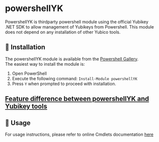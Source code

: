 # powershellYK

PowershellYK is thirdparty powershell module using the official Yubikey .NET SDK to allow management of Yubikeys from Powershell. This module does not depend on any installation of other Yubico tools.


## 💾 Installation
The powershellYK module is available from the [Powershell Gallery](https://www.powershellgallery.com/packages/powershellYK).    
The easiest way to install the module is:

1. Open PowerShell
2. Execute the following command: ```Install-Module powershellYK```
3. Press ```Y``` when prompted to proceed with installation.

## [Feature difference between powershellYK and Yubikey tools](./Docs/Feature_comparison.md)

## 📖 Usage
For usage instructions, please refer to online Cmdlets documentation [here](./Docs/Commands/powershellYK.md)
